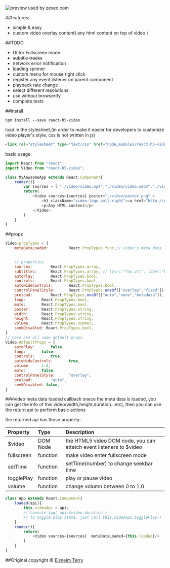 ![preview](snapshot.jpg)
used by zexeo.com

##features:
 - simple & easy
 - custom video overlay content( any html content on top of video )

##TODO
 - UI for Fullscreen mode
 - ~~subtitle tracks~~
 - network error notification
 - loading spinner
 - custom menu for mouse right click 
 - register any event listener on parent component
 - playback rate change
 - select different resolutions
 - use without browserify
 - complete tests

##install
```
npm install --save react-h5-video
```
load in the stylesheet,(in order to make it easier for developers to customize video player's style, css is not written in js)
```html
<link rel="stylesheet" type="text/css" href="node_modules/react-h5-video/lib/react-h5-video.css">
```
basic usage
```javascript
import React from "react";
import Video from "react-h5-video";

class MyAewsomeApp extends React.Component{
	render(){
		var sources = [ "./video/video.mp4","./video/video.webm","./video/video.ogv" ]
		return(
			<Video sources={sources} poster="./video/poster.png" >
				<h3 className="video-logo pull-right"><a href="http://glexe.com" target="_blank">LOGO</a></h3>
				<p>Any HTML content</p>
			</Video>
		)
	}
}
```
##props
```javascript
Video.propTypes = {
	metaDataLoaded: 		React.PropTypes.func,// video's meta data loaded callback
	

	// properties
	sources:		React.PropTypes.array,
	subtitles:		React.PropTypes.array, // [{src:"foo.vtt", label:"English",lang:"en" }]
	autoPlay: 		React.PropTypes.bool,
	controls:		React.PropTypes.bool,
	autoHideControls:		React.PropTypes.bool,
	controlPanelStyle:		React.PropTypes.oneOf(["overlay","fixed"]),
	preload:		React.PropTypes.oneOf(["auto","none","metadata"]), 
	loop:		React.PropTypes.bool,
	mute:		React.PropTypes.bool,
	poster:		React.PropTypes.string,
	width:		React.PropTypes.string,
	height:		React.PropTypes.string,
	volume:		React.PropTypes.number,
	seekDisabled: React.PropTypes.bool,
}
// here are all some default props
Video.defaultProps = {
	autoPlay:		false,
	loop:		false,
	controls:		true,
	autoHideControls:		true,
	volume:		1.0,
	mute:		false,
	controlPanelStyle:		"overlay",
	preload:		"auto",
	seekDisabled: false,
}

```
###video meta data loaded callback
onece the meta data is loaded, you can get the info of this video(width,height,duration...etc), then you can use the return api to perform basic actions

the returned api has those property:
<table><thead>
<tr>
<th align="left">Property</th>
<th align="left">Type</th>
<th align="left">Description</th>
</tr>
</thead><tbody>
<tr>
<td align="left">$video</td>
<td align="left">DOM Node</td>
<td align="left">the HTML5 video DOM node, you can attatch event listeners to $video</td>
</tr>
<tr>
<td align="left">fullscreen</td>
<td align="left">function</td>
<td align="left">make video enter fullscreen mode</td>
</tr>
<tr>
<td align="left">setTime</td>
<td align="left">function</td>
<td align="left">setTime(number) to change seekbar time</td>
</tr>
<tr>
<td align="left">togglePlay</td>
<td align="left">function</td>
<td align="left">play or pause video</td>
</tr>
<tr>
<td align="left">volume</td>
<td align="left">function</td>
<td align="left">change volumn between 0 to 1.0</td>
</tr>
</tbody></table>

```javascript
class App extends React.Component{
	loaded(api){
		this.videoApi = api;
		// console.log( api.$video.duration ) 
		// to toggle play state, just call this.videoApi.togglePlay()
	}
	render(){
		return(
			<Video sources={sources}  metaDataLoaded={this.loaded}/>
		)
	}
}
```
##Original copyright
© [Eisneim Terry](http://eisneim.github.io/)

